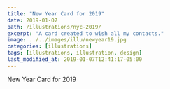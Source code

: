```yaml
---
title: "New Year Card for 2019"
date: 2019-01-07
path: /illustrations/nyc-2019/
excerpt: "A card created to wish all my contacts."
image: ../../images/illu/newyear19.jpg
categories: [illustrations]
tags: [illustrations, illustration, design]
last_modified_at: 2019-01-07T12:41:17-05:00
---
```


New Year Card for 2019
